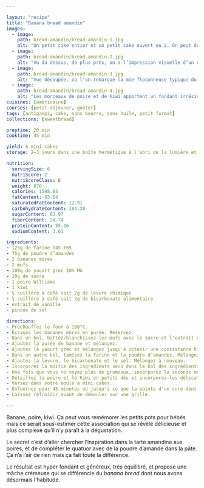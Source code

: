 ```yaml
---

layout: "recipe"
title: "Banana bread amandin"
images:
  - image:
    path: bread-amandin/bread-amandin-1.jpg
    alt: "Un petit cake entier et un petit cake ouvert en 2. On peut deviner que la poudre d’amandes rend le tout bien fondant, bien aidé par les morceaux de fruits qu’on remarque à la surface. Une belle croûte légère et craquelée s’offre à la dégustation."
  - image:
    path: bread-amandin/bread-amandin-2.jpg
    alt: "Vu du dessus, de plus près, on a l’impression visuelle d’un nuage en coton, ce qui se différencie de la croûte bien brunie dont nous avons l’habitude. "
  - image:
    path: bread-amandin/bread-amandin-3.jpg
    alt: "Vue découpée, où l’on remarque la mie floconneuse typique du banana bread, mais quelque chose est différent, c’est la poudre d’amandes qui change légèrement la texture ici."
  - image:
    path: bread-amandin/bread-amandin-4.jpg
    alt: "Les morceaux de poire et de kiwi apportent un fondant irrésistible, la mie se révèle quant à elle bien crémeuse. On a l’impression de manger quelque chose de léger."
cuisines: [américaine]
courses: [petit-déjeuner, goûter]
tags: [antigaspi, cake, sans beurre, sans huile, petit format]
collections: [sweetbread]

preptime: 20 min
cooktime: 45 min

yield: 6 mini cakes
storage: 2–3 jours dans une boîte hermétique à l’abri de la lumière et de la chaleur. 5 jours au frigo. 2 mois au congélateur.

nutrition:
  servingSize: 6
  nutriScore: 2
  nutriScoreClass: B
  weight: 870
  calories: 1598.85
  fatContent: 63.54
  saturatedFatContent: 12.91
  carbohydrateContent: 184.38
  sugarContent: 83.97
  fiberContent: 24.74
  proteinContent: 55.16
  sodiumContent: 3.61

ingredients:
- 125g de farine T45–T65
- 75g de poudre d’amandes
- 2 bananes mûres
- 2 œufs
- 100g de yaourt grec 10% MG
- 20g de sucre
- 1 poire Williams
- 1 kiwi
- ¼ cuillère à café soit 2g de levure chimique
- ¼ cuillère à café soit 2g de bicarbonate alimentaire
- extrait de vanille
- pincée de sel

directions:
- Préchauffez le four à 180°C.
- Écrasez les bananes mûres en purée. Réservez.
- Dans un bol, battez/blanchissez les œufs avec le sucre et l'extrait de vanille. 
- Ajoutez la purée de banane et mélangez.
- Ajoutez le yaourt grec et mélangez jusqu'à obtenir une consistance bien homogène.
- Dans un autre bol, tamisez la farine et la poudre d’amandes. Mélangez.
- Ajoutez la levure, le bicarbonate et le sel. Mélangez à nouveau. 
- Incorporez la moitié des ingrédients secs dans le bol des ingrédients humides à la maryse. 
- Une fois que vous ne voyez plus de grumeaux, incorporez la seconde moitié. Réservez. 
- Détaillez la poire et le Kiwi en petits dés et incorporez-les délicatement à la pâte.
- Versez dans votre moule à mini cakes. 
- Enfournez pour 45 minutes ou jusqu'à ce que la pointe d'un cure-dent ressorte sèche. 
- Laissez refroidir avant de démouler sur une grille. 

---
```


Banane, poire, kiwi. Ça peut vous remémorer les petits pots pour bébés mais ce serait sous-estimer cette association qui se révèle délicieuse et plus complexe qu’il n’y paraît à la dégustation.

Le secret c’est d’aller chercher l’inspiration dans la tarte amandine aux poires, et de compléter le quatuor avec de la poudre d’amande dans la pâte. Ça n’a l’air de rien mais ça fait toute la différence.

Le résultat est hyper fondant et généreux, très équilibré, et propose une mâche crémeuse qui se différencie du <i lang="en">banana bread</i> dont nous avons désormais l’habitude. 